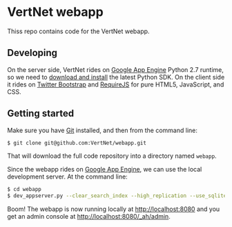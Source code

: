 # VertNet webapp

Thiss repo contains code for the VertNet webapp.

## Developing

On the server side, VertNet rides on [Google App Engine](https://developers.google.com/appengine) Python 2.7 runtime, so we need to [download and install](https://developers.google.com/appengine/downloads) the latest Python SDK. On the client side it rides on [Twitter Bootstrap](https://github.com/twitter/bootstrap) and [RequireJS](http://requirejs.org/) for pure HTML5, JavaScript, and CSS.

## Getting started

Make sure you have [Git](http://git-scm.com/) installed, and then from the command line:

```bash
$ git clone git@github.com:VertNet/webapp.git
```

That will download the full code repository into a directory named `webapp`.

Since the webapp rides on [Google App Engine](https://developers.google.com/appengine), we can use the local development server. At the command line:

```bash
$ cd webapp
$ dev_appserver.py --clear_search_index --high_replication --use_sqlite -c .
```

Boom! The webapp is now running locally at [http://localhost:8080](http://localhost:8080) and you get an admin console at [http://localhost:8080/_ah/admin](http://localhost:8080/_ah/admin).
